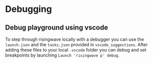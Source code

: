 # Debugging


## Debug playground using vscode

To step through risingwave locally with a debugger you can use the `launch.json` and the `tasks.json` provided in `vscode_suggestions`. After adding these files to your local `.vscode` folder you can debug and set breakpoints by launching `Launch 'risingwave p' debug`.

<!-- TODO: user-managed -->
